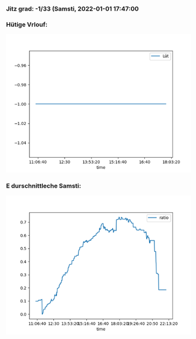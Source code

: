 ### Jitz grad: -1/33 (Samsti, 2022-01-01 17:47:00

### Hütige Vrlouf:
![Graph](Today.png)

### E durschnittleche Samsti:
![Graph](Samsti.png)